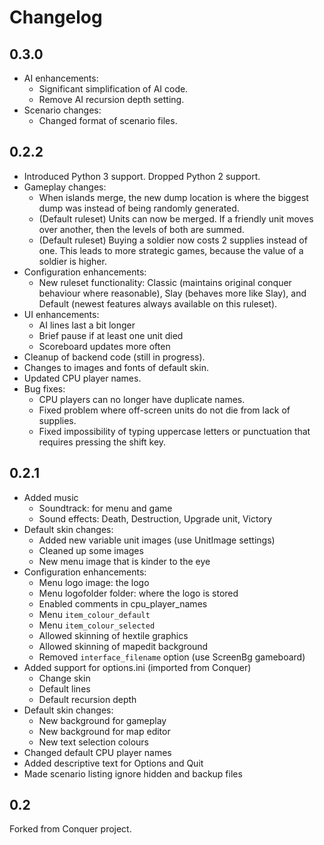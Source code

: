 # Changelog

## 0.3.0

 * AI enhancements:
    - Significant simplification of AI code.
    - Remove AI recursion depth setting.
 * Scenario changes:
    - Changed format of scenario files.

## 0.2.2

 * Introduced Python 3 support. Dropped Python 2 support.
 * Gameplay changes:
    - When islands merge, the new dump location is where the biggest dump was
      instead of being randomly generated.
    - (Default ruleset) Units can now be merged. If a friendly unit moves over
      another, then the levels of both are summed.
    - (Default ruleset) Buying a soldier now costs 2 supplies instead of one.
      This leads to more strategic games, because the value of a soldier is
      higher.
 * Configuration enhancements:
    - New ruleset functionality: Classic (maintains original conquer behaviour
      where reasonable), Slay (behaves more like Slay), and Default (newest
      features always available on this ruleset).
 * UI enhancements:
    - AI lines last a bit longer
    - Brief pause if at least one unit died
    - Scoreboard updates more often
 * Cleanup of backend code (still in progress).
 * Changes to images and fonts of default skin.
 * Updated CPU player names.
 * Bug fixes:
    - CPU players can no longer have duplicate names.
    - Fixed problem where off-screen units do not die from lack of supplies.
    - Fixed impossibility of typing uppercase letters or punctuation that
      requires pressing the shift key.

## 0.2.1
 * Added music
    - Soundtrack: for menu and game
    - Sound effects: Death, Destruction, Upgrade unit, Victory
 * Default skin changes:
    - Added new variable unit images (use UnitImage settings)
    - Cleaned up some images
    - New menu image that is kinder to the eye
 * Configuration enhancements:
    - Menu logo image: the logo
    - Menu logofolder folder: where the logo is stored
    - Enabled comments in cpu_player_names
    - Menu `item_colour_default`
    - Menu `item_colour_selected`
    - Allowed skinning of hextile graphics
    - Allowed skinning of mapedit background
    - Removed `interface_filename` option (use ScreenBg gameboard)
 * Added support for options.ini (imported from Conquer)
    - Change skin
    - Default lines
    - Default recursion depth
 * Default skin changes:
    - New background for gameplay
    - New background for map editor
    - New text selection colours
 * Changed default CPU player names
 * Added descriptive text for Options and Quit
 * Made scenario listing ignore hidden and backup files

## 0.2

Forked from Conquer project.
